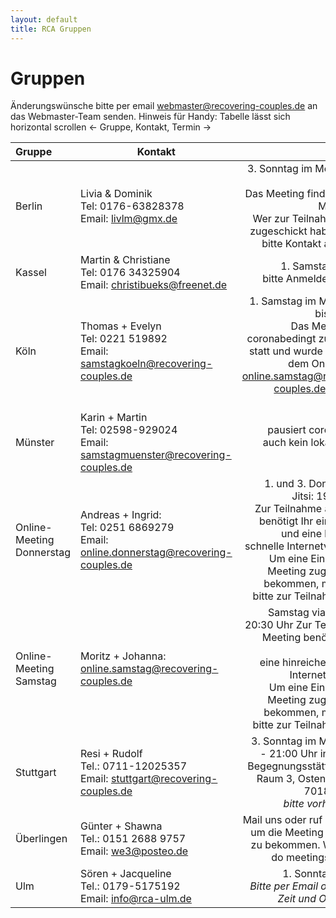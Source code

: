```yaml
---
layout: default
title: RCA Gruppen
---
```


# Gruppen

Änderungswünsche bitte per email <webmaster@recovering-couples.de> an das Webmaster-Team senden.
Hinweis für Handy: Tabelle lässt sich horizontal scrollen <- Gruppe, Kontakt, Termin  ->

| Gruppe | Kontakt | Termin                       |
|:------ | ------- | ---------------------------: |
| Berlin | Livia & Dominik<br>Tel:  0176-63828378<br>Email: <livlm@gmx.de> | 3. Sonntag im Monat 10-12 Uhr <br>Das Meeting findet als Zoom Meeting statt<br>Wer zur Teilnahme den link zugeschickt haben möchte, bitte Kontakt aufnehmen. |
| Kassel | Martin & Christiane<br>Tel: 0176 34325904<br>Email: <christibueks@freenet.de> | 1. Samstag im Monat<br> bitte Anmelden per Email |
| Köln | Thomas + Evelyn<br>Tel: 0221 519892<br>Email: <samstagkoeln@recovering-couples.de> | 1. Samstag im Monat 18:00 bis 20:00 Uhr<br>Das Meeting findet coronabedingt zur Zeit nicht statt und wurde deshalb mit dem OnlineMeeting <online.samstag@recovering-couples.de> zusammen gelegt |
| Münster | Karin + Martin<br>Tel: 02598-929024<br>Email: <samstagmuenster@recovering-couples.de> | pausiert coronabedingt, auch kein lokaler online-Ersatz |
| Online-Meeting Donnerstag | Andreas + Ingrid:<br>Tel: 0251 6869279<br>Email: <online.donnerstag@recovering-couples.de> | 1. und 3. Donnerstag via Jitsi: 19:30-21:00<br>Zur Teilnahme am Meeting benötigt Ihr eine Webcam und eine hinreichend schnelle Internetverbindung.<br> Um eine Einladung zum Meeting zugeschickt zu bekommen, meldet Euch bitte zur Teilnahme <a href="mailto:online.donnerstag@recovering-couples.de?subject=[Anmeldung zum RCA-Online-Meeting Donnerstags]">hier</a> an. |
| Online-Meeting Samstag | Moritz + Johanna:<br><online.samstag@recovering-couples.de> | Samstag via Zoom: 19-20:30 Uhr Zur Teilnahme am Meeting benötigt Ihr eine Webcam<br> eine hinreichend schnelle Internetverbindung <br>Um eine Einladung zum Meeting zugeschickt zu bekommen, meldet Euch bitte zur Teilnahme <a href="mailto:online.samstag@recovering-couples.de?subject=[Anmeldung zum RCA-Online-Meeting]">hier</a> an. |
| Stuttgart | Resi + Rudolf<br>Tel.: 0711-12025357<br>Email: <stuttgart@recovering-couples.de> | 3. Sonntag im Monat 19:00 - 21:00 Uhr in der AWO-Begegnungsstätte Stuttgart, Raum 3, Ostendstraße 83, 70188 Stuttgart<br> *bitte vorher anrufen!* | 
| Überlingen | Günter + Shawna<br>Tel.: 0151 2688 9757<br>Email: <we3@posteo.de> | Mail uns oder ruf uns bitte an um die Meeting Information zu bekommen. We can also do meetings in English. |
| Ulm | Sören + Jacqueline<br>Tel.: 0179-5175192<br>Email: <info@rca-ulm.de> | 1. Sonntag im Monat<br> *Bitte per Email oder Telefon Zeit und Ort erfragen.* |
